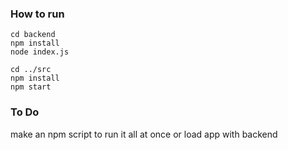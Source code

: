 ### How to run
`cd backend` \
`npm install` \
`node index.js`

`cd ../src` \
`npm install`\
`npm start`

### To Do
make an npm script to run it all at once or load app with backend